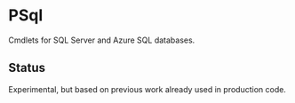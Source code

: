 # PSql

Cmdlets for SQL Server and Azure SQL databases.

## Status

Experimental, but based on previous work already used in production code.
